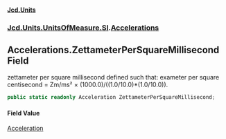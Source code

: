 #### [Jcd.Units](index.md 'index')

### [Jcd.Units.UnitsOfMeasure.SI](Jcd.Units.UnitsOfMeasure.SI.md 'Jcd.Units.UnitsOfMeasure.SI').[Accelerations](Accelerations.md 'Jcd.Units.UnitsOfMeasure.SI.Accelerations')

## Accelerations.ZettameterPerSquareMillisecond Field

zettameter per square millisecond defined such that: exameter per square centisecond = Zm/ms² ×
(1000.0)/((1.0/10.0)*(1.0/10.0)).

```csharp
public static readonly Acceleration ZettameterPerSquareMillisecond;
```

#### Field Value

[Acceleration](Acceleration.md 'Jcd.Units.UnitTypes.Acceleration')